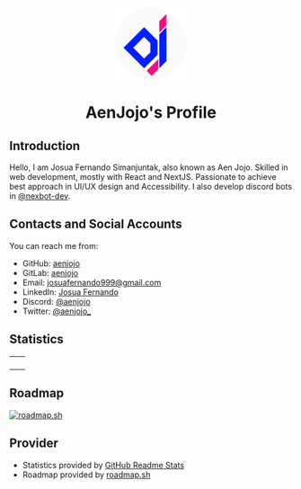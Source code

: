 <div align="center">
  <img src="/assets/AenJojo - Circle.png" alt="" height="128" />
  
  AenJojo's Profile
  =================
</div>

## Introduction
Hello, I am Josua Fernando Simanjuntak, also known as Aen Jojo.
Skilled in web development, mostly with React and NextJS.
Passionate to achieve best approach in UI/UX design and Accessibility.
I also develop discord bots in [@nexbot-dev](https://github.com/nexbot-dev).

## Contacts and Social Accounts
You can reach me from:
* GitHub: [aenjojo](https://github.com/aenjojo)
* GitLab: [aenjojo](https://gitlab.com/aenjojo)
* Email: josuafernando999@gmail.com
* LinkedIn: [Josua Fernando](https://www.linkedin.com/in/aenjojo)
* Discord: [@aenjojo](https://discord.com/users/445789748083163139)
* Twitter: [@aenjojo_](https://www.twitter.com/aenjojo_)

## Statistics
<table>
  <tr>
    <td align="center" style="padding: 0; width: 50%">
      <img
        alt=""
        src="https://aenjojo-ghstats.vercel.app/api?username=aenjojo&count_private=true&show_icons=true&title_color=2080f0&icon_color=2080f0&text_color=92989f&include_all_commits=true&bg_color=00000000&hide_border=true"
        align="center"
        style="padding: 0"
      />
    </td>
    <td>
      <img
        alt=""
        src="https://aenjojo-ghstats.vercel.app/api/top-langs/?username=aenjojo&layout=compact&count_private=true&title_color=2080f0&icon_color=2080f0&text_color=92989f&include_all_commits=true&bg_color=00000000&hide_border=true&langs_count=12&size_weight=0.5&count_weight=0.5"
        align="center"
        style="padding: 0"
      />
    </td>
  </tr>
</table>

## Roadmap
<a href="https://roadmap.sh">
  <img
    src="https://api.roadmap.sh/v1-badge/wide/64512815618c45b1baa8357f?variant=dark&roadmaps=frontend%2Cbackend%2Cfull-stack%2Cdevops"
    alt="roadmap.sh"
  />
</a>

## Provider
- Statistics provided by [GitHub Readme Stats]
- Roadmap provided by [roadmap.sh]

[GitHub Readme Stats]:   https://github.com/anuraghazra/github-readme-stats
[roadmap.sh]:            https://roadmap.sh/
